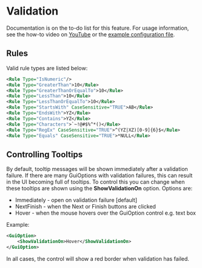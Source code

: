 # Validation

Documentation is on the to-do list for this feature. For usage information, see the how-to video on [YouTube](https://youtu.be/4GjpDAYp-CU) or the [example configuration file](/Config_Examples/Config_Validation.xml).

## Rules
Valid rule types are listed below:

```xml
<Rule Type="IsNumeric"/>
<Rule Type="GreaterThan">10</Rule>
<Rule Type="GreaterThanOrEqualTo">10</Rule>
<Rule Type="LessThan">10</Rule>
<Rule Type="LessThanOrEqualTo">10</Rule>
<Rule Type="StartsWith" CaseSensitive="TRUE">AB</Rule>
<Rule Type="EndsWith">YZ</Rule>
<Rule Type="Contains">YZ</Rule>
<Rule Type="Characters">`~!@#$%^*()</Rule>
<Rule Type="RegEx" CaseSensitive="TRUE">^(YZ|XZ)[0-9]{6}$</Rule>
<Rule Type="Equals" CaseSensitive="TRUE">*NULL</Rule>
```

## Controlling Tooltips
By default, tooltip messages will be shown immediately after a validation failure. If there are many GuiOptions with validation failures, this can result in the UI becoming full of tooltips. To control this you can change when these tooltips are shown using the **ShowValidationOn** option. Options are: 

* Immediately - open on validation failure [default]
* NextFinish - when the Next or Finish buttons are clicked
* Hover - when the mouse hovers over the GuiOption control e.g. text box

Example:
```xml
<GuiOption>
    <ShowValidationOn>Hover</ShowValidationOn>
</GuiOption>
```

In all cases, the control will show a red border when validation has failed. 